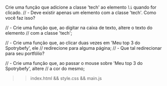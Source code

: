 Crie uma função que adicione a classe 'tech' ao elemento `li` quando for clicado.
//  - Deve existir apenas um elemento com a classe 'tech'. Como você faz isso?

// - Crie uma função que, ao digitar na caixa de texto, altere o texto do elemento
// com a classe 'tech';

// - Crie uma função que, ao clicar duas vezes em 'Meu top 3 do Spotrybefy', ele
// redirecione para alguma página;
//  - Que tal redirecionar para seu portfólio?

// - Crie uma função que, ao passar o mouse sobre 'Meu top 3 do Spotrybefy', altere
// a cor do mesmo;

>>index.html && style.css && main.js